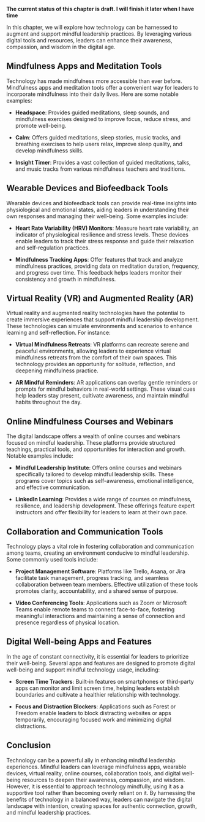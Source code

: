 **The current status of this chapter is draft. I will finish it later when I have time**

In this chapter, we will explore how technology can be harnessed to augment and support mindful leadership practices. By leveraging various digital tools and resources, leaders can enhance their awareness, compassion, and wisdom in the digital age.

Mindfulness Apps and Meditation Tools
-------------------------------------

Technology has made mindfulness more accessible than ever before. Mindfulness apps and meditation tools offer a convenient way for leaders to incorporate mindfulness into their daily lives. Here are some notable examples:

* **Headspace**: Provides guided meditations, sleep sounds, and mindfulness exercises designed to improve focus, reduce stress, and promote well-being.

* **Calm**: Offers guided meditations, sleep stories, music tracks, and breathing exercises to help users relax, improve sleep quality, and develop mindfulness skills.

* **Insight Timer**: Provides a vast collection of guided meditations, talks, and music tracks from various mindfulness teachers and traditions.

Wearable Devices and Biofeedback Tools
--------------------------------------

Wearable devices and biofeedback tools can provide real-time insights into physiological and emotional states, aiding leaders in understanding their own responses and managing their well-being. Some examples include:

* **Heart Rate Variability (HRV) Monitors**: Measure heart rate variability, an indicator of physiological resilience and stress levels. These devices enable leaders to track their stress response and guide their relaxation and self-regulation practices.

* **Mindfulness Tracking Apps**: Offer features that track and analyze mindfulness practices, providing data on meditation duration, frequency, and progress over time. This feedback helps leaders monitor their consistency and growth in mindfulness.

Virtual Reality (VR) and Augmented Reality (AR)
-----------------------------------------------

Virtual reality and augmented reality technologies have the potential to create immersive experiences that support mindful leadership development. These technologies can simulate environments and scenarios to enhance learning and self-reflection. For instance:

* **Virtual Mindfulness Retreats**: VR platforms can recreate serene and peaceful environments, allowing leaders to experience virtual mindfulness retreats from the comfort of their own spaces. This technology provides an opportunity for solitude, reflection, and deepening mindfulness practice.

* **AR Mindful Reminders**: AR applications can overlay gentle reminders or prompts for mindful behaviors in real-world settings. These visual cues help leaders stay present, cultivate awareness, and maintain mindful habits throughout the day.

Online Mindfulness Courses and Webinars
---------------------------------------

The digital landscape offers a wealth of online courses and webinars focused on mindful leadership. These platforms provide structured teachings, practical tools, and opportunities for interaction and growth. Notable examples include:

* **Mindful Leadership Institute**: Offers online courses and webinars specifically tailored to develop mindful leadership skills. These programs cover topics such as self-awareness, emotional intelligence, and effective communication.

* **LinkedIn Learning**: Provides a wide range of courses on mindfulness, resilience, and leadership development. These offerings feature expert instructors and offer flexibility for leaders to learn at their own pace.

Collaboration and Communication Tools
-------------------------------------

Technology plays a vital role in fostering collaboration and communication among teams, creating an environment conducive to mindful leadership. Some commonly used tools include:

* **Project Management Software**: Platforms like Trello, Asana, or Jira facilitate task management, progress tracking, and seamless collaboration between team members. Effective utilization of these tools promotes clarity, accountability, and a shared sense of purpose.

* **Video Conferencing Tools**: Applications such as Zoom or Microsoft Teams enable remote teams to connect face-to-face, fostering meaningful interactions and maintaining a sense of connection and presence regardless of physical location.

Digital Well-being Apps and Features
------------------------------------

In the age of constant connectivity, it is essential for leaders to prioritize their well-being. Several apps and features are designed to promote digital well-being and support mindful technology usage, including:

* **Screen Time Trackers**: Built-in features on smartphones or third-party apps can monitor and limit screen time, helping leaders establish boundaries and cultivate a healthier relationship with technology.

* **Focus and Distraction Blockers**: Applications such as Forest or Freedom enable leaders to block distracting websites or apps temporarily, encouraging focused work and minimizing digital distractions.

Conclusion
----------

Technology can be a powerful ally in enhancing mindful leadership experiences. Mindful leaders can leverage mindfulness apps, wearable devices, virtual reality, online courses, collaboration tools, and digital well-being resources to deepen their awareness, compassion, and wisdom. However, it is essential to approach technology mindfully, using it as a supportive tool rather than becoming overly reliant on it. By harnessing the benefits of technology in a balanced way, leaders can navigate the digital landscape with intention, creating spaces for authentic connection, growth, and mindful leadership practices.

